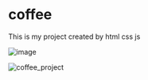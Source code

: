 # coffee
This is my project created by html css js

![image](https://user-images.githubusercontent.com/99043156/183983450-1599194a-78d6-435d-87ef-8066b8c52902.png)

![coffee_project](https://user-images.githubusercontent.com/99043156/183984189-5a62188c-2816-4a99-ad12-61598755b50d.gif)
